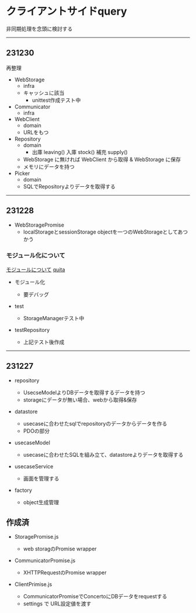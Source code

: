 # クライアントサイドquery

非同期処理を念頭に検討する

--------------------------------------------------------------------------------
## 231230

再整理

- WebStorage
    - infra
    - キャッシュに該当
        - unittest作成テスト中
- Communicator
    - infra
- WebClient
    - domain
    - URLをもつ
- Repository
    - domain
        - 出庫 leaving() 入庫 stock() 補充 supply()
    - WebStorage に無ければ WebClient から取得 & WebStorage に保存
    - メモリにデータを持つ
- Picker
    - domain
    - SQLでRepositoryよりデータを取得する



--------------------------------------------------------------------------------
## 231228

- WebStoragePromise
    - localStorageとsessionStorage objectを一つのWebStorageとしてあつかう

### モジュール化について

[モジュールについて](https://jp-seemore.com/web/4222/?PageSpeed=noscript)
[quita](https://qiita.com/chuck0523/items/1868a4c04ab4d8cdfb23)

- モジュール化
    - 要デバッグ

- test
    - StorageManagerテスト中

- testRepository
    - 上記テスト後作成

--------------------------------------------------------------------------------

## 231227

- repository
	- UsecseModelよりDBデータを取得するデータを持つ
	- storageにデータが無い場合、webから取得&保存
	
- datastore
	- usecaseに合わせたsqlでrepositoryのデータからデータを作る
	- PDOの部分

- usecaseModel
	- usecaseに合わせたSQLを組み立て、datastoreよりデータを取得する

- usecaseService
	- 画面を管理する

- factory
	- object生成管理

## 作成済

- StoragePromise.js
	- web storagのPromise wrapper

- CommunicatorPromise.js
	- XHTTPRequestのPromise wrapper

- ClientPrimise.js
	- CommunicatorPromiseでConcertoにDBデータをrequestする
	- settings で URL設定値を渡す



